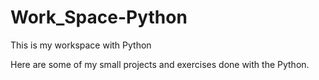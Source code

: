 # Work_Space-Python
This is my workspace with Python

Here are some of my small projects and exercises done with the Python.
